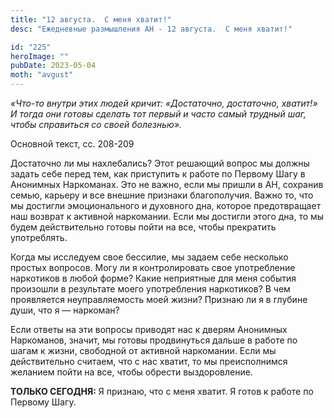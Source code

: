 ```yaml
---
title: "12 августа.  С меня хватит!"
desc: "Ежедневные размышления АН - 12 августа.  С меня хватит!"

id: "225"
heroImage: ""
pubDate: 2023-05-04
moth: "avgust"
---
```


_«Что-то внутри этих людей кричит: «Достаточно, достаточно, хватит!» И тогда
они готовы сделать тот первый и часто самый трудный шаг, чтобы справиться со
своей болезнью»._

Основной текст, сс. 208-209

Достаточно ли мы нахлебались? Этот решающий вопрос мы должны задать себе перед
тем, как приступить к работе по Первому Шагу в Анонимных Наркоманах. Это не
важно, если мы пришли в АН, сохранив семью, карьеру и все внешние признаки
благополучия. Важно то, что мы достигли эмоционального и духовного дна,
которое предотвращает наш возврат к активной наркомании. Если мы достигли
этого дна, то мы будем действительно готовы пойти на все, чтобы прекратить
употреблять.

Когда мы исследуем свое бессилие, мы задаем себе несколько простых вопросов.
Могу ли я контролировать свое употребление наркотиков в любой форме? Какие
неприятные для меня события произошли в результате моего употребления
наркотиков? В чем проявляется неуправляемость моей жизни? Признаю ли я в
глубине души, что я — наркоман?

Если ответы на эти вопросы приводят нас к дверям Анонимных Наркоманов, значит,
мы готовы продвинуться дальше в работе по шагам к жизни, свободной от активной
наркомании. Если мы действительно считаем, что с нас хватит, то мы
преисполнимся желанием пойти на все, чтобы обрести выздоровление.

**ТОЛЬКО СЕГОДНЯ:** Я признаю, что с меня хватит. Я готов к работе по Первому
Шагу.
